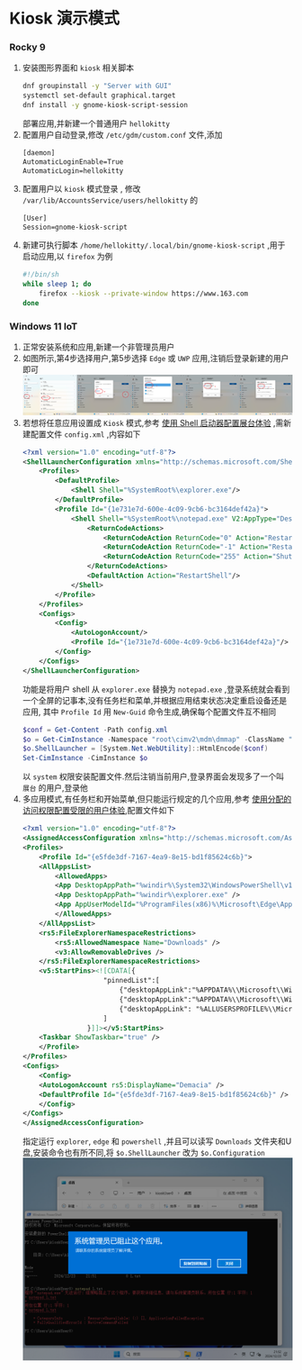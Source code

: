 # Kiosk 演示模式
### Rocky 9
1. 安装图形界面和 `kiosk` 相关脚本
    ```bash
    dnf groupinstall -y "Server with GUI"
    systemctl set-default graphical.target
    dnf install -y gnome-kiosk-script-session
    ```
    部署应用,并新建一个普通用户 `hellokitty`
2. 配置用户自动登录,修改 `/etc/gdm/custom.conf` 文件,添加
    ```
    [daemon]
    AutomaticLoginEnable=True
    AutomaticLogin=hellokitty
    ```
3. 配置用户以 `kiosk` 模式登录 , 修改 `/var/lib/AccountsService/users/hellokitty` 的
    ```
    [User]
    Session=gnome-kiosk-script
    ```
4. 新建可执行脚本 `/home/hellokitty/.local/bin/gnome-kiosk-script` ,用于启动应用,以 `firefox` 为例
    ```bash
    #!/bin/sh
    while sleep 1; do
        firefox --kiosk --private-window https://www.163.com
    done
    ```
### Windows 11 IoT
1. 正常安装系统和应用,新建一个非管理员用户
2. 如图所示,第4步选择用户,第5步选择 `Edge` 或 `UWP` 应用,注销后登录新建的用户即可
    ![](./38.png)
3. 若想将任意应用设置成 `Kiosk` 模式,参考 [使用 Shell 启动器配置展台体验](https://learn.microsoft.com/zh-cn/windows/configuration/assigned-access/shell-launcher/quickstart-kiosk?tabs=ps) ,需新建配置文件 `config.xml` ,内容如下
    ```xml
    <?xml version="1.0" encoding="utf-8"?>
    <ShellLauncherConfiguration xmlns="http://schemas.microsoft.com/ShellLauncher/2018/Configuration" xmlns:V2="http://schemas.microsoft.com/ShellLauncher/2019/Configuration">
        <Profiles>
            <DefaultProfile>
                <Shell Shell="%SystemRoot%\explorer.exe"/>
            </DefaultProfile>
            <Profile Id="{1e731e7d-600e-4c09-9cb6-bc3164def42a}">
                <Shell Shell="%SystemRoot%\notepad.exe" V2:AppType="Desktop" V2:AllAppsFullScreen="true">
                    <ReturnCodeActions>
                        <ReturnCodeAction ReturnCode="0" Action="RestartShell"/>
                        <ReturnCodeAction ReturnCode="-1" Action="RestartDevice"/>
                        <ReturnCodeAction ReturnCode="255" Action="ShutdownDevice"/>
                    </ReturnCodeActions>
                    <DefaultAction Action="RestartShell"/>
                </Shell>
            </Profile>
        </Profiles>
        <Configs>
            <Config>
                <AutoLogonAccount/>
                <Profile Id="{1e731e7d-600e-4c09-9cb6-bc3164def42a}"/>
            </Config>
        </Configs>
    </ShellLauncherConfiguration>
    ```
    功能是将用户 shell 从 `explorer.exe` 替换为 `notepad.exe` ,登录系统就会看到一个全屏的记事本,没有任务栏和菜单,并根据应用结束状态决定重启设备还是应用, 其中 `Profile Id` 用 `New-Guid` 命令生成,确保每个配置文件互不相同
    ```ps1
    $conf = Get-Content -Path config.xml
    $o = Get-CimInstance -Namespace "root\cimv2\mdm\dmmap" -ClassName "MDM_AssignedAccess"
    $o.ShellLauncher = [System.Net.WebUtility]::HtmlEncode($conf)
    Set-CimInstance -CimInstance $o
    ```
    以 `system` 权限安装配置文件.然后注销当前用户,登录界面会发现多了一个叫 `展台` 的用户,登录他
4. 多应用模式,有任务栏和开始菜单,但只能运行规定的几个应用,参考 [使用分配的访问权限配置受限的用户体验](https://learn.microsoft.com/zh-cn/windows/configuration/assigned-access/quickstart-restricted-user-experience?tabs=ps&pivots=windows-11),配置文件如下
    ```xml
    <?xml version="1.0" encoding="utf-8"?>
    <AssignedAccessConfiguration xmlns="http://schemas.microsoft.com/AssignedAccess/2017/config" xmlns:rs5="http://schemas.microsoft.com/AssignedAccess/201810/config" xmlns:v3="http://schemas.microsoft.com/AssignedAccess/2020/config" xmlns:v5="http://schemas.microsoft.com/AssignedAccess/2022/config">
    <Profiles>
        <Profile Id="{e5fde3df-7167-4ea9-8e15-bd1f85624c6b}">
        <AllAppsList>
            <AllowedApps>
            <App DesktopAppPath="%windir%\System32\WindowsPowerShell\v1.0\Powershell.exe" />
            <App DesktopAppPath="%windir%\explorer.exe" />
            <App AppUserModelId="%ProgramFiles(x86)%\Microsoft\Edge\Application\msedge.exe" />
            </AllowedApps>
        </AllAppsList>
        <rs5:FileExplorerNamespaceRestrictions>
            <rs5:AllowedNamespace Name="Downloads" />
            <v3:AllowRemovableDrives />
        </rs5:FileExplorerNamespaceRestrictions>
        <v5:StartPins><![CDATA[{
                        "pinnedList":[
                            {"desktopAppLink":"%APPDATA%\\Microsoft\\Windows\\Start Menu\\Programs\\Windows PowerShell\\Windows PowerShell.lnk"},
                            {"desktopAppLink":"%APPDATA%\\Microsoft\\Windows\\Start Menu\\Programs\\File Explorer.lnk"},
                            {"desktopAppLink": "%ALLUSERSPROFILE%\\Microsoft\\Windows\\Start Menu\\Programs\\Microsoft Edge.lnk"}
                        ]
                    }]]></v5:StartPins>
        <Taskbar ShowTaskbar="true" />
        </Profile>
    </Profiles>
    <Configs>
        <Config>
        <AutoLogonAccount rs5:DisplayName="Demacia" />
        <DefaultProfile Id="{e5fde3df-7167-4ea9-8e15-bd1f85624c6b}" />
        </Config>
    </Configs>
    </AssignedAccessConfiguration>
    ```
    指定运行 `explorer`, `edge` 和 `powershell` ,并且可以读写 `Downloads` 文件夹和U盘,安装命令也有所不同,将 `$o.ShellLauncher` 改为 `$o.Configuration`
    ![](./26.png)